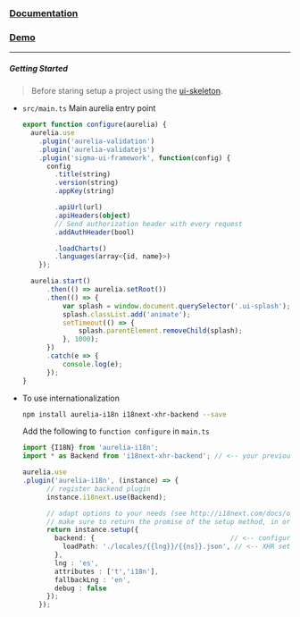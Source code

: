### [Documentation](http://sigmaframeworks.io/docs/framework)
### [Demo](http://demo.sigmaframeworks.io/)

----

##### Getting Started

> Before staring setup a project using the [ui-skeleton](//github.com/sigmaframeworks/sigma-ui-skeleton).


* `src/main.ts` Main aurelia entry point

  ```ts
  export function configure(aurelia) {
    aurelia.use
      .plugin('aurelia-validation')
      .plugin('aurelia-validatejs')
      .plugin('sigma-ui-framework', function(config) {
        config
          .title(string)
          .version(string)
          .appKey(string)

          .apiUrl(url)
          .apiHeaders(object)
          // Send authorization header with every request
          .addAuthHeader(bool)

          .loadCharts()
          .languages(array<{id, name}>)
      });

    aurelia.start()
    	.then(() => aurelia.setRoot())
    	.then(() => {
    		var splash = window.document.querySelector('.ui-splash');
    		splash.classList.add('animate');
    		setTimeout(() => {
    			splash.parentElement.removeChild(splash);
    		}, 1000);
    	})
    	.catch(e => {
    		console.log(e);
    	});
  }
  ```

* To use internationalization

  ```bash
  npm install aurelia-i18n i18next-xhr-backend --save
  ```

  Add the following to `function configure` in `main.ts`
  ```ts
  import {I18N} from 'aurelia-i18n';
  import * as Backend from 'i18next-xhr-backend'; // <-- your previously installed backend plugin

  aurelia.use
  .plugin('aurelia-i18n', (instance) => {
        // register backend plugin
        instance.i18next.use(Backend);

        // adapt options to your needs (see http://i18next.com/docs/options/)
        // make sure to return the promise of the setup method, in order to guarantee proper loading
        return instance.setup({
          backend: {                                  // <-- configure backend settings
            loadPath: './locales/{{lng}}/{{ns}}.json', // <-- XHR settings for where to get the files from
          },
          lng : 'es',
          attributes : ['t','i18n'],
          fallbackLng : 'en',
          debug : false
        });
      });
    ```
